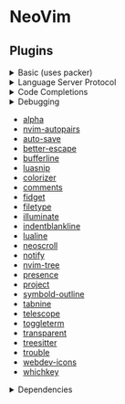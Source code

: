 # NeoVim

## Plugins
<details>
  <summary>Basic (uses packer)</summary>

  - [Packer](https://github.com/wbthomason/packer.nvim) 
  - [popup](https://github.com/nvim-lua/popup.nvim)
  - [plenary](https://github.com/nvim-lua/plenary.nvim)
  - [lua-dev](https://github.com/folke/lua-dev.nvim)

</details>

<details>
  <summary>Language Server Protocol</summary>

- [nvim-lspconfig](https://github.com/neovim/nvim-lspconfig)
- [mason](https://github.com/williamboman/mason.nvim)
- [mason-lspconfig](https://github.com/williamboman/mason-lspconfig.nvim)
- [null-ls](https://github.com/jose-elias-alvarez/null-ls.nvim)
- [lsp_signature](https://github.com/ray-x/lsp_signature.nvim)
- [nvim-navic](https://github.com/SmiteshP/nvim-navic)
- [symbols-outline](https://github.com/simrat39/symbols-outline.nvim)
- [SchemaStore](https://github.com/b0o/SchemaStore.nvim)
- [vim-illuminate](https://github.com/RRethy/vim-illuminate)
- [fidget](https://github.com/j-hui/fidget.nvim)
- [inlay-hints](https://github.com/simrat39/inlay-hints.nvim)
- [lsp_lines](https://git.sr.ht/~whynothugo/lsp_lines.nvim)
- [inlayhints](https://github.com/lvimuser/lsp-inlayhints.nvim)
- [nvim-lsp-installer](https://github.com/williamboman/nvim-lsp-installer)

</details>

<details>
  <summary>Code Completions</summary>

- [cmp](https://github.com/christianchiarulli/nvim-cmp)

</details>

<details>
  <summary>Debugging</summary>

- [dap](https://github.com/mfussenegger/nvim-dap)
- [dapui](https://github.com/rcarriga/nvim-dap-ui)

</details>

- [alpha](https://github.com/goolord/alpha-nvim)
- [nvim-autopairs](https://github.com/windwp/nvim-autopairs)
- [auto-save](https://github.com/)
- [better-escape](https://github.com/)
- [bufferline ](https://github.com/)
- [luasnip](https://github.com/)
- [colorizer](https://github.com/)
- [comments](https://github.com/)
- [fidget](https://github.com/j-hui/fidget.nvim")
- [filetype](https://github.com/)
- [illuminate](https://github.com/)
- [indentblankline](https://github.com/)
- [lualine](https://github.com/)
- [neoscroll](https://github.com/)
- [notify](https://github.com/)
- [nvim-tree](https://github.com/)
- [presence](https://github.com/)
- [project](https://github.com/)
- [symbold-outline](https://github.com/)
- [tabnine](https://github.com/)
- [telescope](https://github.com/)
- [toggleterm](https://github.com/)
- [transparent](https://github.com/)
- [treesitter](https://github.com/)
- [trouble](https://github.com/)
- [webdev-icons](https://github.com/)
- [whichkey](https://github.com/)


<details>
  <summary>Dependencies</summary>

## Dependencies
- ripgrep
- shellcheck
- stylua
- black

</details>